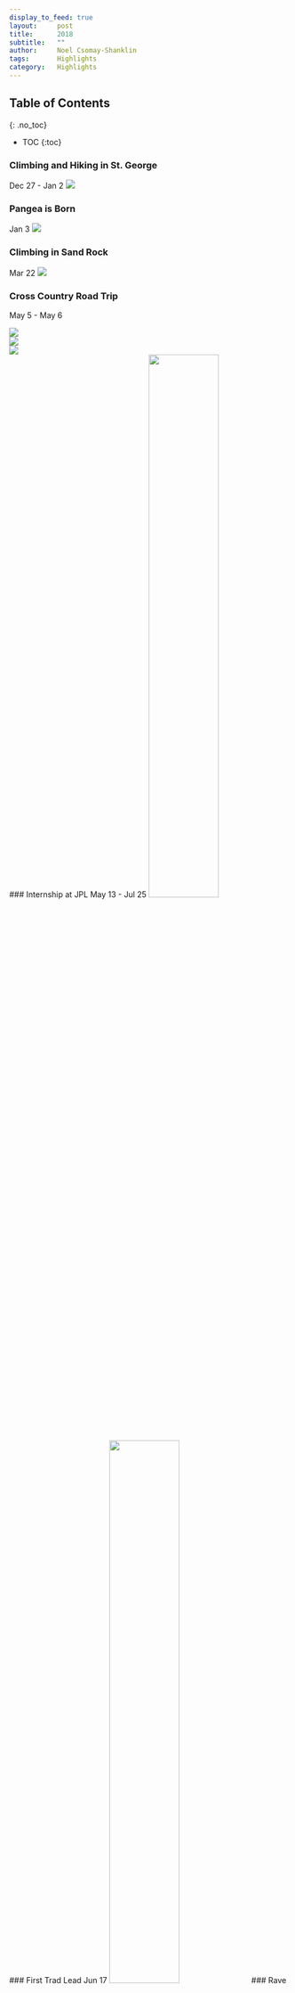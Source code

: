 ```yaml
---
display_to_feed: true
layout:     post
title:      2018
subtitle:   "" 
author:     Noel Csomay-Shanklin
tags:       Highlights
category:   Highlights
---
```

## Table of Contents
{: .no_toc}
* TOC
{:toc}


<head>
<style>
/** {
  box-sizing: border-box;
}*/
/*.column {
  float: left;
  width: 33.33%;
  padding: 5px;
}*/
/*.column_2{
  float: left;
  width: 50%;
  padding: 5px;
}
img.rounded-corners {
  border-radius: 6px;
}
img.rotate_image {
  transform: rotate(90deg);
  }
/* Clearfix (clear floats) */
/*.row::after {
  content: "";
  clear: both;
  display: table;
}*/
</style>
</head>

### Climbing and Hiking in St. George
Dec 27 - Jan 2
<img src = "https://lh3.googleusercontent.com/fB-C9LI4N0B183oMjiAsbzrWVJU31jfSi4UinZsMtjMp9hCBWnurcJP3GFU5fMY4nRASbrcyQDagK4gd1Y-bythjf3mLmhweXVLBmT80zreirsP_ZQhLgW89CtvJPRSqNPYAXWyEj4A=w2400"  />
### Pangea is Born
Jan 3
<img src = "https://lh3.googleusercontent.com/wcB4NKoqPv4SlA-3goWaILzUdNAylzStppeRZdEYMS0MtW1SEWlkzpZNQwojw3Cnk22IXCmpu-_lII6_B4xPUPzzhrSWnuoN7ZzEVOz9A3iREZh16SGItdqydSUQgC5zw11J_hOxIrs=w2400" />
### Climbing in Sand Rock
Mar 22
<img src = "https://lh3.googleusercontent.com/BWhmx2kL_9k55_FJXCBNDDdpBpO1lrDuzCtNL5Spe38yaHxdBjoaE3EWnh9o898xuLZSFHSBJ35LpMhYHCy0M7Uymwq1A-GoFF7xupO4VELlG2I-kj-rTc1Rj4hAvAR3N_fZ3ySWZb8=w2400" />
### Cross Country Road Trip
May 5 - May 6
<div class="row">
  <div class="column">
    <img src = "https://lh3.googleusercontent.com/zfgqPHI3x1-gt4fv2qXNMsz15QiP3e0LMwr9ubak_W_wMKdT3NPu_S86ur2IphR7ExUtlAjJRCABuWXSUQZOIiSc3p1BrGhaBzQDMsTihm2qbodvXnZsy1ArnMrcTxaeiG7vAV6jS3Y=w2400" />
  </div>
  <div class="column">
    <img src = "https://lh3.googleusercontent.com/DeKz00Fqe4rnnhZDaIwKzOp9RXrTgMCcAq7hHZV6dkFO4H9BDxx-R96ZCVbS0pAejAx5aLnYjMGeUSonGHRu42V1_kpS6sQ57xrGkBqPkpGqIHBWRezeEdUCCZP1e2rCAtucjEgrtLc=w2400" />
  </div>  <div class="column">
    <img src = "https://lh3.googleusercontent.com/XwRnolgmDJPko21JrtBTRi8Z-fhyhWMtd6U59jolxHjEMCcH5TXIOhkG8Sd6Na3kvWS-0jEp-VBvS9ewe3he2ZZ13Ny28HbK9DBSifu_g4oFoK35bUmQDTDJp7pqetaaub4AdXX_cC8=w2400" />
  </div>
</div>
### Internship at JPL
May 13 - Jul 25
<img width="50%" src = "https://lh3.googleusercontent.com/-nS3GoUHEt_y3MGPLqC3TSOILpg-QmajS61MFpWFdHG-2SyzaG_Vntaq3cAPKFF_fpgyh-PDU0XawdKTqnvGvUHZWKp4E0X3geuxdvQRUg02i6-uujDCTBShuma5xYnG9_r9un0XEcg=w2400" />
### First Trad Lead
Jun 17
<img width="50%" src = "https://lh3.googleusercontent.com/hPLcNjlVvHITuaDtqO4y_Fs646kNQFD-ik1oDRssia01QvUqVdl3ymM4-SFyBxwl6fJM8vuu_jplL8Bz3z7fNggLm5HJQFbYVCPk4p6HIAe-ycH_GPyzFHYlMtBusCpecmT4Y3Ag0XM=w2400" />
### Rave on TV Mountain
Jul 21
<img src = "https://lh3.googleusercontent.com/39kTvbHcxIIcnZvro1S24WjXXVZrqy4soz9QqwbTvwDJG-cE0W14R_qKC5Dovjl0Mp-XvyT1jAgClBFuQaGcmOuY7_v3HB_ZcCciyloPHp_eA5OLzdygg4KH9LED9gkYibF-J3Gt_XE=w2400" />
### First Long Run (5 Peaks Loop)
Dec 18
<img src = "https://lh3.googleusercontent.com/JqyOwiiFWdrIcSaEk_VqxsHAFuZ-BUYrKKRjBGM-bOUK8il5tXIvL7-ngwoWko2HZ0xf-kOJfEI54yXLy7oDPf-hmRmx6o7_aDcRQ2PAhWFcmnZzh1V2XbGPfyUnpvAg78mmqTnj9Jw=w2400" />









<!-- ---
layout:     post
title:      2015
subtitle:   "" 
author:     Noel Csomay-Shanklin
tags:       Highlights
category:   Highlights
---
## Table of Contents
* TOC
{:toc}

- Graduated High School (Jun 13)
- Backpacking around Europe
	- Amsterdam, Netherlands (Jun 28 - Jul 3)
	- Berlin, Germany (Jul 3 - Jul 7)
	- Prague, Czech Republic (Jul 8 - Jul 12)
	- Budapest, Hungary (Jul 12 - Jul 17)
	- Vienna, Austria (Jul 17 - Jul 19)
	- Rome, Italy (Jul 19 - Jul 23)
	- Florence, Italy (Jul 24 - Jul 26)
	- Cinque Terre, Italy (Jul 27 - Jul 28)
	- Montreux, Switzerland (Jul 29 - Aug 1)
	- Paris, France (Aug 2 - Aug 5)
- Start College at Georgia Tech (Aug 9) -->